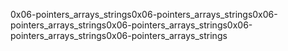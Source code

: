 0x06-pointers_arrays_strings0x06-pointers_arrays_strings0x06-pointers_arrays_strings0x06-pointers_arrays_strings0x06-pointers_arrays_strings0x06-pointers_arrays_strings
